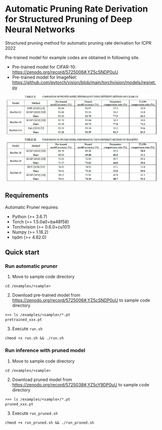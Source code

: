 # Automatic Pruning Rate Derivation for Structured Pruning of Deep Neural Networks
Structured pruning method for automatic pruning rate derivation for ICPR 2022  

Pre-trained model for example codes are obtained in following site.  
* Pre-trained model for CIFAR-10: https://zenodo.org/record/5725006#.YZ5cSNDP0uU  
* Pre-trained model for ImageNet: https://github.com/pytorch/vision/blob/main/torchvision/models/resnet.py  
  
<p align="center">
<img src="images/results.PNG" width="900">
</p>


## Requirements

Automatic Pruner requires:
* Python (>= 3.6.7)
* Torch (>= 1.5.0a0+ba48f58)
* Torchvision (>= 0.6.0+cu101)
* Numpy (>= 1.18.2)
* tqdm (>= 4.62.0)

## Quick start
### Run automatic pruner
1. Move to sample code directory  
```
cd /examples/<sample>
```
2. Download pre-trained model from https://zenodo.org/record/5725006#.YZ5cSNDP0uU to sample code directory  
```
>>> ls /examples/<sample>/*.pt  
pretrained_xxx.pt  
```
3. Execute `run.sh`  
```
chmod +x run.sh && ./run.sh
```
### Run inference with pruned model
1. Move to sample code directory  
```
cd /examples/<sample>
```
2. Download pruned model from https://zenodo.org/record/5725038#.YZ5cY9DP0uU to sample code directory
```
>>> ls /examples/<sample>/*.pt
pruned_xxx.pt
```
3. Execute `run_pruned.sh`
```
chmod +x run_pruned.sh && ./run_pruned.sh

